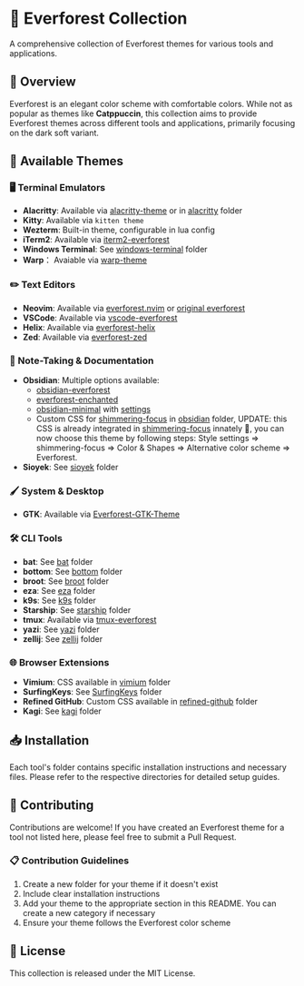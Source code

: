# 🌲 Everforest Collection

A comprehensive collection of Everforest themes for various tools and applications.

## 🎯 Overview

Everforest is an elegant color scheme with comfortable colors. While not as popular as themes like **Catppuccin**, this collection aims to provide Everforest themes across different tools and applications, primarily focusing on the dark soft variant.

## 🎨 Available Themes

### 🖥️ Terminal Emulators

- **Alacritty**: Available via [alacritty-theme](https://github.com/alacritty/alacritty-theme) or in [alacritty](./alacritty/) folder
- **Kitty**: Available via `kitten theme`
- **Wezterm**: Built-in theme, configurable in lua config
- **iTerm2**: Available via [iterm2-everforest](https://github.com/icewind/everforest.iterm2)
- **Windows Terminal**: See [windows-terminal](./windows-terminal/) folder
- **Warp**： Avaiable via [warp-theme](https://github.com/austintraver/warp-theme/tree/main)

### ✏️ Text Editors

- **Neovim**: Available via [everforest.nvim](https://github.com/neanias/everforest-nvim) or [original everforest](https://github.com/sainnhe/everforest)
- **VSCode**: Available via [vscode-everforest](https://github.com/sainnhe/everforest-vscode)
- **Helix**: Available via [everforest-helix](https://github.com/CptPotato/helix-themes/tree/main/palettes/everforest)
- **Zed**: Available via [everforest-zed](https://github.com/ThomasAlban/everforest-zed)

### 📝 Note-Taking & Documentation

- **Obsidian**: Multiple options available:
  - [obsidian-everforest](https://github.com/0xGlitchbyte/obsidian_everforest)
  - [everforest-enchanted](https://github.com/FireIsGood/obsidian-everforest-enchanted)
  - [obsidian-minimal](https://github.com/kepano/obsidian-minimal) with [settings](https://github.com/kepano/obsidian-minimal-settings)
  - Custom CSS for [shimmering-focus](https://github.com/chrisgrieser/shimmering-focus) in [obsidian](./obsidian/) folder, UPDATE: this CSS is already integrated in [shimmering-focus](https://github.com/chrisgrieser/shimmering-focus) innately 🍻, you can now choose this theme by following steps: Style settings => shimmering-focus => Color & Shapes => Alternative color scheme => Everforest.
- **Sioyek**: See [sioyek](./sioyek/) folder

### 🖌️ System & Desktop

- **GTK**: Available via [Everforest-GTK-Theme](https://github.com/Fausto-Korpsvart/Everforest-GTK-Theme)

### 🛠️ CLI Tools

- **bat**: See [bat](./bat/) folder
- **bottom**: See [bottom](./bottom/) folder
- **broot**: See [broot](./broot/) folder
- **eza**: See [eza](./eza/) folder
- **k9s**: See [k9s](,/k9s) folder
- **Starship**: See [starship](./starship/) folder
- **tmux**: Available via [tmux-everforest](https://github.com/TanglingTreats/tmux-everforest)
- **yazi**: See [yazi](./yazi/)  folder
- **zellij**: See [zellij](./zellij/) folder

### 🌐 Browser Extensions

- **Vimium**: CSS available in [vimium](./vimium/) folder
- **SurfingKeys**: See [SurfingKeys](./SurfingKeys/) folder
- **Refined GitHub**: Custom CSS available in [refined-github](./refined-github/) folder
- **Kagi**: See [kagi](./kagi/) folder

## 📥 Installation

Each tool's folder contains specific installation instructions and necessary files. Please refer to the respective directories for detailed setup guides.

## 🤝 Contributing

Contributions are welcome! If you have created an Everforest theme for a tool not listed here, please feel free to submit a Pull Request.

### 📋 Contribution Guidelines

1. Create a new folder for your theme if it doesn't exist
2. Include clear installation instructions
3. Add your theme to the appropriate section in this README. You can create a new category if necessary
4. Ensure your theme follows the Everforest color scheme

## 📄 License

This collection is released under the MIT License.

